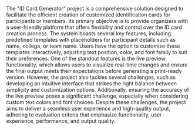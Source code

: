 The "ID Card Generator" project is a comprehensive solution designed to facilitate the efficient creation of customized identification cards for participants or members. Its primary objective is to provide organizers with a user-friendly platform that offers flexibility and control over the ID card creation process. The system boasts several key features, including predefined templates with placeholders for participant details such as name, college, or team name. Users have the option to customize these templates interactively, adjusting text position, color, and font family to suit their preferences. One of the standout features is the live preview functionality, which allows users to visualize real-time changes and ensure the final output meets their expectations before generating a print-ready version. However, the project also tackles several challenges, such as developing an intuitive interface that strikes the right balance between simplicity and customization options. Additionally, ensuring the accuracy of the live preview poses a significant challenge, especially when considering custom text colors and font choices. Despite these challenges, the project aims to deliver a seamless user experience and high-quality output, adhering to evaluation criteria that emphasize functionality, user experience, performance, and output quality.
